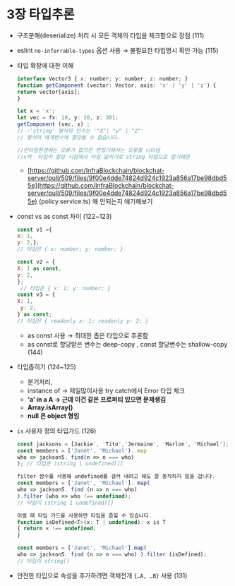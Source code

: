 # 3장 타입추론

- 구조분해(deserialize) 처리 시 모든 객체의 타입을 체크함으로 장점 (111)
- eslint `no-inferrable-types` 옵션 사용 → 불필요한 타입명시 확인 가능 (115)
- 타입 확장에 대한 이해
    
    ```jsx
    interface Vector3 { x: number; y: number; z: number; }
    function getComponent (vector: Vector, axis: 'x' | 'y' | 'z') {
    return vector[axis];
    }
    
    let x = 'x';
    let vec = fx: 10, y: 20, z: 301;
    getComponent (vec, x) ;
    // ~'string' 형식의 인수는 '"X"| "y" | "2"'
    // 형식의 매개변수에 할당될 수 없습니다.
    
    //런타임환경에는 오류가 없지만 편집기에서는 오류를 나타냄
    //x의  타입이 할당 시점에서 타입 넓히기로 string 타입으로 잡기때문
    ```
    
    - [https://github.com/InfraBlockchain/blockchat-server/pull/509/files/9f00e4dde74824d924c1923a856a17be98dbd55e](https://github.com/InfraBlockchain/blockchat-server/pull/509/files/9f00e4dde74824d924c1923a856a17be98dbd55e) (policy.service.ts) 왜 안되는지 얘기해보기
- const vs as const 차이 (122~123)
    
    ```jsx
    const v1 ={
    x: 1,
    y: 2,};
    // 타입은 { x: number; y: number; }
    
    const v2 = {
    X: 1 as const,
    y: 2,
    };
     // 타입은 { x: 1; y: number; }
    const v3 = {
    X: 1, 
     y: 2,
    } as const; 
    // 타입은 { readonly x: 1; readonly y: 2; }
    ```
    
    - as const 사용 → 최대한 좁은 타입으로 추론함
    - as const로 할당받은 변수는 deep-copy , const 할당변수는 shallow-copy (144)
- 타입좁히기 (124~125)
    - 분기처리,
    - instance of → 제일많이사용 try catch에서 Error 타입 체크
    - **‘a’ in a A → 근데 이건 같은 프로퍼티 있으면 문제생김**
    - **Array.isArray()**
    - **null 은 object 형임**
- `is` 사용자 정의 타입가드 (126)
    
    ```jsx
    const jacksons = [Jackie', 'Tito','Jermaine', 'Marlon', 'Michael'];
    const members = ['Janet', 'Michael'). map
    who => jackson5. find(n => n === who)
    ); // 타입은 (string | undefined)[]
    
    filter 함수를 사용해 undefined를 걸러 내려고 해도 잘 동작하지 않을 겁니다.
    const members = ['Janet', 'Michael']. map(
    who => jackson5. find (n => n === who)
    ).filter (who => who !== undefined);
    // 타입이 (string 1 undefined)[]
    
    이럴 때 타입 가드를 사용하면 타입을 좁힐 수 있습니다.
    function isDefined<T>(x: T | undefined): x is T 
    { return × !== undefined;
    }
    
    const members = ['Janet', 'Michael'].map(
    who => jackson5. find (n => n === who) ).filter (isDefined); 
    // 타입이 string[]
    ```
    
- 안전한 타입으로 속성을 추가하려면 객체전개 `{…A, …B}` 사용 (131)